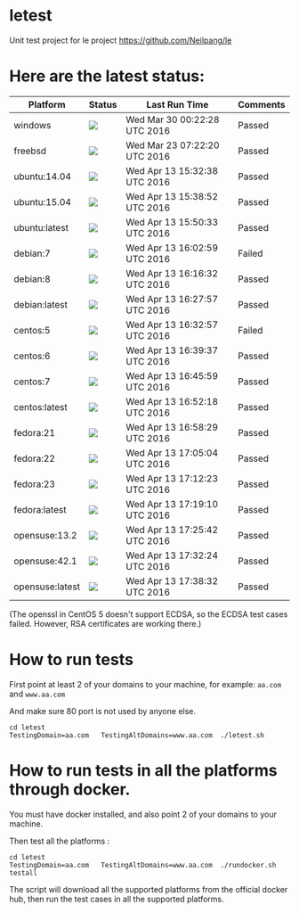 # letest
Unit test project for le project https://github.com/Neilpang/le



# Here are the latest status:

| Platform | Status| Last Run Time| Comments|
-----------|-------|--------------|---------|
|windows|![](https://cdn.rawgit.com/Neilpang/letest/master/status/windows.svg?1459297348)|Wed Mar 30 00:22:28 UTC 2016| Passed |
|freebsd|![](https://cdn.rawgit.com/Neilpang/letest/master/status/freebsd.svg?1458717740)|Wed Mar 23 07:22:20 UTC 2016| Passed |
|ubuntu:14.04|![](https://cdn.rawgit.com/Neilpang/letest/master/status/ubuntu-14.04.svg?1460561558)|Wed Apr 13 15:32:38 UTC 2016| Passed |
|ubuntu:15.04|![](https://cdn.rawgit.com/Neilpang/letest/master/status/ubuntu-15.04.svg?1460561932)|Wed Apr 13 15:38:52 UTC 2016| Passed |
|ubuntu:latest|![](https://cdn.rawgit.com/Neilpang/letest/master/status/ubuntu-latest.svg?1460562633)|Wed Apr 13 15:50:33 UTC 2016| Passed |
|debian:7|![](https://cdn.rawgit.com/Neilpang/letest/master/status/debian-7.svg?1460563379)|Wed Apr 13 16:02:59 UTC 2016| Failed |
|debian:8|![](https://cdn.rawgit.com/Neilpang/letest/master/status/debian-8.svg?1460564192)|Wed Apr 13 16:16:32 UTC 2016| Passed |
|debian:latest|![](https://cdn.rawgit.com/Neilpang/letest/master/status/debian-latest.svg?1460564877)|Wed Apr 13 16:27:57 UTC 2016| Passed |
|centos:5|![](https://cdn.rawgit.com/Neilpang/letest/master/status/centos-5.svg?1460565177)|Wed Apr 13 16:32:57 UTC 2016| Failed |
|centos:6|![](https://cdn.rawgit.com/Neilpang/letest/master/status/centos-6.svg?1460565577)|Wed Apr 13 16:39:37 UTC 2016| Passed |
|centos:7|![](https://cdn.rawgit.com/Neilpang/letest/master/status/centos-7.svg?1460565959)|Wed Apr 13 16:45:59 UTC 2016| Passed |
|centos:latest|![](https://cdn.rawgit.com/Neilpang/letest/master/status/centos-latest.svg?1460566338)|Wed Apr 13 16:52:18 UTC 2016| Passed |
|fedora:21|![](https://cdn.rawgit.com/Neilpang/letest/master/status/fedora-21.svg?1460566709)|Wed Apr 13 16:58:29 UTC 2016| Passed |
|fedora:22|![](https://cdn.rawgit.com/Neilpang/letest/master/status/fedora-22.svg?1460567104)|Wed Apr 13 17:05:04 UTC 2016| Passed |
|fedora:23|![](https://cdn.rawgit.com/Neilpang/letest/master/status/fedora-23.svg?1460567543)|Wed Apr 13 17:12:23 UTC 2016| Passed |
|fedora:latest|![](https://cdn.rawgit.com/Neilpang/letest/master/status/fedora-latest.svg?1460567950)|Wed Apr 13 17:19:10 UTC 2016| Passed |
|opensuse:13.2|![](https://cdn.rawgit.com/Neilpang/letest/master/status/opensuse-13.2.svg?1460568342)|Wed Apr 13 17:25:42 UTC 2016| Passed |
|opensuse:42.1|![](https://cdn.rawgit.com/Neilpang/letest/master/status/opensuse-42.1.svg?1460568744)|Wed Apr 13 17:32:24 UTC 2016| Passed |
|opensuse:latest|![](https://cdn.rawgit.com/Neilpang/letest/master/status/opensuse-latest.svg?1460569112)|Wed Apr 13 17:38:32 UTC 2016| Passed |
(The openssl in CentOS 5 doesn't support ECDSA, so the ECDSA test cases failed. However, RSA certificates are working there.)

# How to run tests

First point at least 2 of your domains to your machine, 
for example: `aa.com` and `www.aa.com`

And make sure 80 port is not used by anyone else.

```
cd letest
TestingDomain=aa.com   TestingAltDomains=www.aa.com  ./letest.sh
```

# How to run tests in all the platforms through docker.

You must have docker installed, and also point 2 of your domains to your machine.

Then test all the platforms :

```
cd letest
TestingDomain=aa.com   TestingAltDomains=www.aa.com  ./rundocker.sh  testall
```

The script will download all the supported platforms from the official docker hub, then run the test cases in all the supported platforms.






